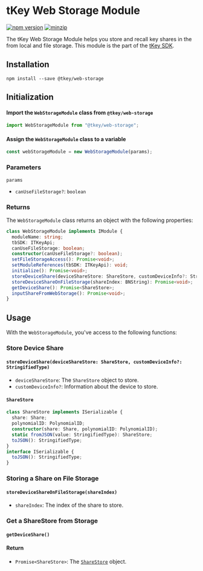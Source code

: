 # tKey Web Storage Module

[![npm version](https://img.shields.io/npm/v/@tkey/web-storage?label=%22%22)](https://www.npmjs.com/package/@tkey/web-storage/v/latest) [![minzip](https://img.shields.io/bundlephobia/minzip/@tkey/web-storage?label=%22%22)](https://bundlephobia.com/result?p=@tkey/web-storage@latest)

The tKey Web Storage Module helps you store and recall key shares in the from local and file storage. This module is the part of the [tKey SDK](https://github.com/tkey/tkey/).

## Installation

```shell
npm install --save @tkey/web-storage
```

## Initialization

#### Import the `WebStorageModule` class from `@tkey/web-storage`

```javascript
import WebStorageModule from "@tkey/web-storage";
```

#### Assign the `WebStorageModule` class to a variable

```javascript
const webStorageModule = new WebStorageModule(params);
```

### Parameters

`params`

- `canUseFileStorage?`: `boolean`

### Returns

The `WebStorageModule` class returns an object with the following properties:

```ts
class WebStorageModule implements IModule {
  moduleName: string;
  tbSDK: ITKeyApi;
  canUseFileStorage: boolean;
  constructor(canUseFileStorage?: boolean);
  setFileStorageAccess(): Promise<void>;
  setModuleReferences(tbSDK: ITKeyApi): void;
  initialize(): Promise<void>;
  storeDeviceShare(deviceShareStore: ShareStore, customDeviceInfo?: StringifiedType): Promise<void>;
  storeDeviceShareOnFileStorage(shareIndex: BNString): Promise<void>;
  getDeviceShare(): Promise<ShareStore>;
  inputShareFromWebStorage(): Promise<void>;
}
```

## Usage

With the `WebStorageModule`, you've access to the following functions:

### Store Device Share

#### `storeDeviceShare(deviceShareStore: ShareStore, customDeviceInfo?: StringifiedType)`

- `deviceShareStore`: The `ShareStore` object to store.
- `customDeviceInfo?`: Information about the device to store.

#### `ShareStore`

```ts
class ShareStore implements ISerializable {
  share: Share;
  polynomialID: PolynomialID;
  constructor(share: Share, polynomialID: PolynomialID);
  static fromJSON(value: StringifiedType): ShareStore;
  toJSON(): StringifiedType;
}
interface ISerializable {
  toJSON(): StringifiedType;
}
```

### Storing a Share on File Storage

#### `storeDeviceShareOnFileStorage(shareIndex)`

- `shareIndex`: The index of the share to store.

### Get a ShareStore from Storage

#### `getDeviceShare()`

#### Return

- `Promise<ShareStore>`: The [`ShareStore`](#sharestore) object.
